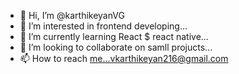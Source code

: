 - 👋 Hi, I’m @karthikeyanVG
- 👀 I’m interested in frontend developing...
- 🌱 I’m currently learning React $ react native...
- 💞️ I’m looking to collaborate on samll projucts...
- 📫 How to reach me...vkarthikeyan216@gmail.com

<!---
karthikeyanVG/karthikeyanVG is a ✨ special ✨ repository because its `README.md` (this file) appears on your GitHub profile.
You can click the Preview link to take a look at your changes.
--->
